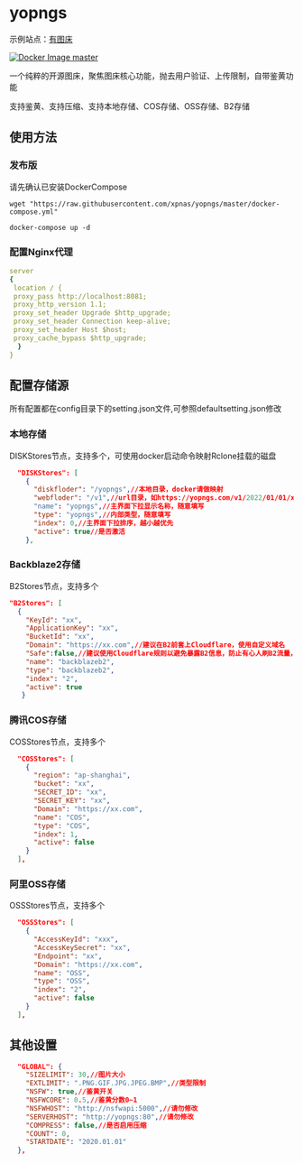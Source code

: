 # yopngs

示例站点：[有图床](https://yopngs.com)

[![Docker Image master](https://github.com/xpnas/yopngs/actions/workflows/docker-image.yml/badge.svg?branch=master)](https://github.com/xpnas/yopngs/actions/workflows/docker-image.yml)

一个纯粹的开源图床，聚焦图床核心功能，抛去用户验证、上传限制，自带鉴黄功能

支持鉴黄、支持压缩、支持本地存储、COS存储、OSS存储、B2存储

## 使用方法

### 发布版

  请先确认已安装DockerCompose
  ```
  wget "https://raw.githubusercontent.com/xpnas/yopngs/master/docker-compose.yml" 
  ```
  ```
  docker-compose up -d
   ```

### 配置Nginx代理
  ``` yml
  server
  {
   location / {
   proxy_pass http://localhost:8081;
   proxy_http_version 1.1;
   proxy_set_header Upgrade $http_upgrade;
   proxy_set_header Connection keep-alive;
   proxy_set_header Host $host;
   proxy_cache_bypass $http_upgrade;
    }
  }
  ```

## 配置存储源

所有配置都在config目录下的setting.json文件,可参照defaultsetting.json修改

### 本地存储
DISKStores节点，支持多个，可使用docker启动命令映射Rclone挂载的磁盘
``` json
  "DISKStores": [
    {
      "diskfloder": "/yopngs",//本地目录，docker请做映射
      "webfloder": "/v1",//url目录，如https://yopngs.com/v1/2022/01/01/xxxxx.png
      "name": "yopngs",//主界面下拉显示名称，随意填写
      "type": "yopngs",//内部类型，随意填写
      "index": 0,//主界面下拉排序，越小越优先
      "active": true//是否激活
    },
```
### Backblaze2存储
B2Stores节点，支持多个
```json
"B2Stores": [
  {
    "KeyId": "xx",
    "ApplicationKey": "xx",
    "BucketId": "xx",
    "Domain": "https://xx.com",//建议在B2前套上Cloudflare，使用自定义域名
    "Safe":false,//建议使用Cloudflare规则以避免暴露B2信息，防止有心人刷B2流量，开启后将去除Url中的file/BucketName
    "name": "backblazeb2",
    "type": "backblazeb2",
    "index": "2",
    "active": true
   }
  ```
### 腾讯COS存储
COSStores节点，支持多个
``` json
  "COSStores": [
    {
      "region": "ap-shanghai",
      "bucket": "xx",
      "SECRET_ID": "xx",
      "SECRET_KEY": "xx",
      "Domain": "https://xx.com",
      "name": "COS",
      "type": "COS",
      "index": 1,
      "active": false
    }
  ],
  ```
### 阿里OSS存储
OSSStores节点，支持多个
``` json
  "OSSStores": [
    {
      "AccessKeyId": "xxx",
      "AccessKeySecret": "xx",
      "Endpoint": "xx",
      "Domain": "https://xx.com",
      "name": "OSS",
      "type": "OSS",
      "index": "2",
      "active": false
    }
  ],
```
## 其他设置

```json
  "GLOBAL": {
    "SIZELIMIT": 30,//图片大小
    "EXTLIMIT": ".PNG.GIF.JPG.JPEG.BMP",//类型限制
    "NSFW": true,//鉴黄开关
    "NSFWCORE": 0.5,//鉴黄分数0~1
    "NSFWHOST": "http://nsfwapi:5000",//请勿修改
    "SERVERHOST": "http://yopngs:80",//请勿修改
    "COMPRESS": false,//是否启用压缩
    "COUNT": 0,
    "STARTDATE": "2020.01.01"
  },
```

